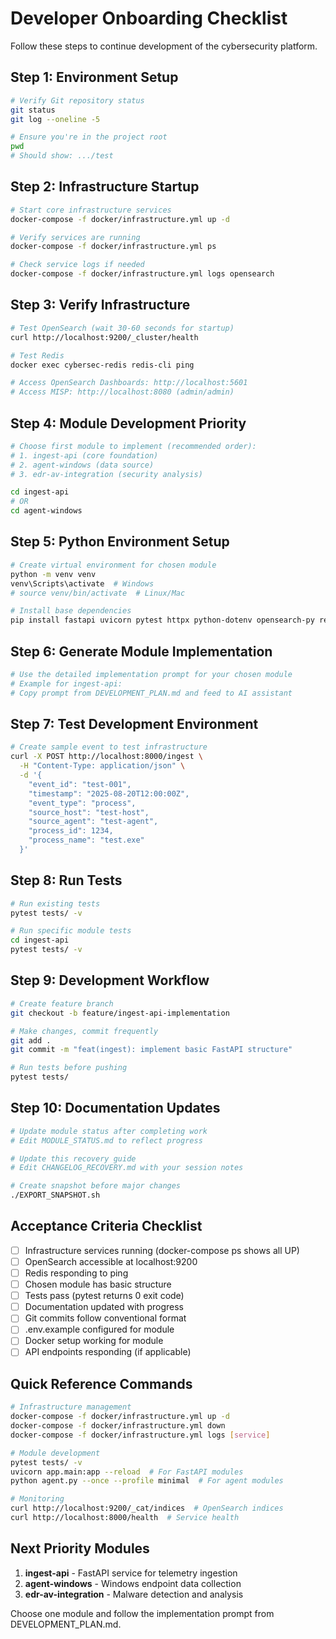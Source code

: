 # Developer Onboarding Checklist

Follow these steps to continue development of the cybersecurity platform.

## Step 1: Environment Setup
```bash
# Verify Git repository status
git status
git log --oneline -5

# Ensure you're in the project root
pwd
# Should show: .../test
```

## Step 2: Infrastructure Startup
```bash
# Start core infrastructure services
docker-compose -f docker/infrastructure.yml up -d

# Verify services are running
docker-compose -f docker/infrastructure.yml ps

# Check service logs if needed
docker-compose -f docker/infrastructure.yml logs opensearch
```

## Step 3: Verify Infrastructure
```bash
# Test OpenSearch (wait 30-60 seconds for startup)
curl http://localhost:9200/_cluster/health

# Test Redis
docker exec cybersec-redis redis-cli ping

# Access OpenSearch Dashboards: http://localhost:5601
# Access MISP: http://localhost:8080 (admin/admin)
```

## Step 4: Module Development Priority
```bash
# Choose first module to implement (recommended order):
# 1. ingest-api (core foundation)
# 2. agent-windows (data source)  
# 3. edr-av-integration (security analysis)

cd ingest-api
# OR
cd agent-windows
```

## Step 5: Python Environment Setup
```bash
# Create virtual environment for chosen module
python -m venv venv
venv\Scripts\activate  # Windows
# source venv/bin/activate  # Linux/Mac

# Install base dependencies
pip install fastapi uvicorn pytest httpx python-dotenv opensearch-py redis pydantic
```

## Step 6: Generate Module Implementation
```bash
# Use the detailed implementation prompt for your chosen module
# Example for ingest-api:
# Copy prompt from DEVELOPMENT_PLAN.md and feed to AI assistant
```

## Step 7: Test Development Environment
```bash
# Create sample event to test infrastructure
curl -X POST http://localhost:8000/ingest \
  -H "Content-Type: application/json" \
  -d '{
    "event_id": "test-001",
    "timestamp": "2025-08-20T12:00:00Z",
    "event_type": "process",
    "source_host": "test-host",
    "source_agent": "test-agent",
    "process_id": 1234,
    "process_name": "test.exe"
  }'
```

## Step 8: Run Tests
```bash
# Run existing tests
pytest tests/ -v

# Run specific module tests
cd ingest-api
pytest tests/ -v
```

## Step 9: Development Workflow
```bash
# Create feature branch
git checkout -b feature/ingest-api-implementation

# Make changes, commit frequently
git add .
git commit -m "feat(ingest): implement basic FastAPI structure"

# Run tests before pushing
pytest tests/
```

## Step 10: Documentation Updates
```bash
# Update module status after completing work
# Edit MODULE_STATUS.md to reflect progress

# Update this recovery guide
# Edit CHANGELOG_RECOVERY.md with your session notes

# Create snapshot before major changes
./EXPORT_SNAPSHOT.sh
```

## Acceptance Criteria Checklist

- [ ] Infrastructure services running (docker-compose ps shows all UP)
- [ ] OpenSearch accessible at localhost:9200
- [ ] Redis responding to ping
- [ ] Chosen module has basic structure
- [ ] Tests pass (pytest returns 0 exit code)
- [ ] Documentation updated with progress
- [ ] Git commits follow conventional format
- [ ] .env.example configured for module
- [ ] Docker setup working for module
- [ ] API endpoints responding (if applicable)

## Quick Reference Commands

```bash
# Infrastructure management
docker-compose -f docker/infrastructure.yml up -d
docker-compose -f docker/infrastructure.yml down
docker-compose -f docker/infrastructure.yml logs [service]

# Module development
pytest tests/ -v
uvicorn app.main:app --reload  # For FastAPI modules
python agent.py --once --profile minimal  # For agent modules

# Monitoring
curl http://localhost:9200/_cat/indices  # OpenSearch indices
curl http://localhost:8000/health  # Service health
```

## Next Priority Modules

1. **ingest-api** - FastAPI service for telemetry ingestion
2. **agent-windows** - Windows endpoint data collection
3. **edr-av-integration** - Malware detection and analysis

Choose one module and follow the implementation prompt from DEVELOPMENT_PLAN.md.
